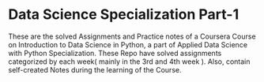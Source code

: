 # Data Science Specialization Part-1
These are the solved Assignments and Practice notes of a Coursera Course on Introduction to Data Science in Python, a part of Applied Data Science with Python Specialization.
These Repo have solved assignments categorized by each week( mainly in the 3rd and 4th week ). Also, contain self-created Notes during the learning of the Course.
